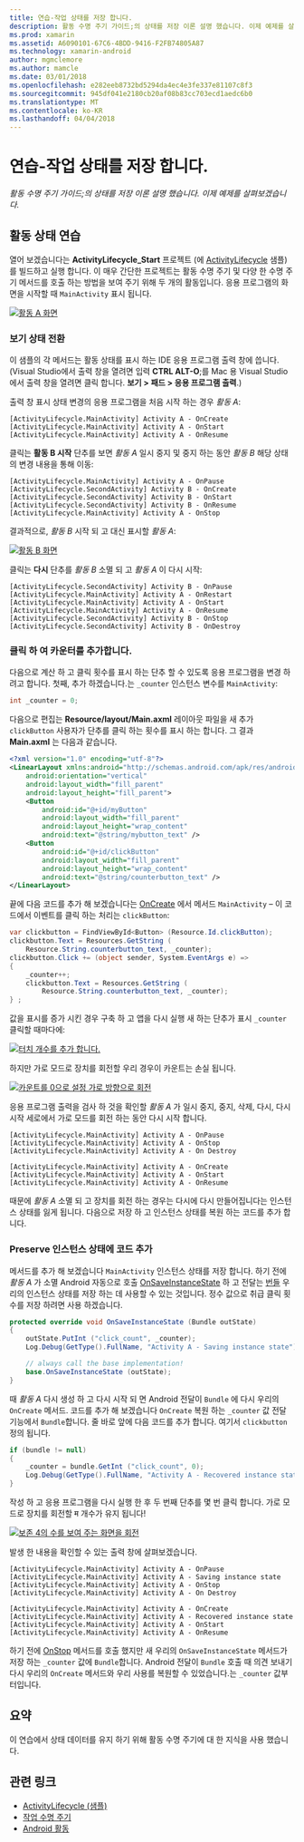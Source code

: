 ```yaml
---
title: 연습-작업 상태를 저장 합니다.
description: 활동 수명 주기 가이드;의 상태를 저장 이론 설명 했습니다. 이제 예제를 살펴보겠습니다.
ms.prod: xamarin
ms.assetid: A6090101-67C6-4BDD-9416-F2FB74805A87
ms.technology: xamarin-android
author: mgmclemore
ms.author: mamcle
ms.date: 03/01/2018
ms.openlocfilehash: e282eeb8732bd5294da4ec4e3fe337e81107c8f3
ms.sourcegitcommit: 945df041e2180cb20af08b83cc703ecd1aedc6b0
ms.translationtype: MT
ms.contentlocale: ko-KR
ms.lasthandoff: 04/04/2018
---
```

# <a name="walkthrough---saving-the-activity-state"></a>연습-작업 상태를 저장 합니다.

_활동 수명 주기 가이드;의 상태를 저장 이론 설명 했습니다. 이제 예제를 살펴보겠습니다._

## <a name="activity-state-walkthrough"></a>활동 상태 연습

열어 보겠습니다는 **ActivityLifecycle_Start** 프로젝트 (에 [ActivityLifecycle](https://developer.xamarin.com/samples/monodroid/ActivityLifecycle) 샘플)를 빌드하고 실행 합니다. 이 매우 간단한 프로젝트는 활동 수명 주기 및 다양 한 수명 주기 메서드를 호출 하는 방법을 보여 주기 위해 두 개의 활동입니다. 응용 프로그램의 화면을 시작할 때 `MainActivity` 표시 됩니다. 

[![활동 A 화면](saving-state-images/01-activity-a-sml.png)](saving-state-images/01-activity-a.png#lightbox)

### <a name="viewing-state-transitions"></a>보기 상태 전환

이 샘플의 각 메서드는 활동 상태를 표시 하는 IDE 응용 프로그램 출력 창에 씁니다. (Visual Studio에서 출력 창을 열려면 입력 **CTRL ALT-O**;를 Mac 용 Visual Studio에서 출력 창을 열려면 클릭 합니다. **보기 > 패드 > 응용 프로그램 출력**.)

출력 창 표시 상태 변경의 응용 프로그램을 처음 시작 하는 경우 *활동 A*: 

```shell
[ActivityLifecycle.MainActivity] Activity A - OnCreate
[ActivityLifecycle.MainActivity] Activity A - OnStart
[ActivityLifecycle.MainActivity] Activity A - OnResume
```

클릭는 **활동 B 시작** 단추를 보면 *활동 A* 일시 중지 및 중지 하는 동안 *활동 B* 해당 상태의 변경 내용을 통해 이동: 

```shell
[ActivityLifecycle.MainActivity] Activity A - OnPause
[ActivityLifecycle.SecondActivity] Activity B - OnCreate
[ActivityLifecycle.SecondActivity] Activity B - OnStart
[ActivityLifecycle.SecondActivity] Activity B - OnResume
[ActivityLifecycle.MainActivity] Activity A - OnStop
```

결과적으로, *활동 B* 시작 되 고 대신 표시할 *활동 A*: 

[![활동 B 화면](saving-state-images/02-activity-b-sml.png)](saving-state-images/02-activity-b.png#lightbox)

클릭는 **다시** 단추를 *활동 B* 소멸 되 고 *활동 A* 이 다시 시작: 

```shell
[ActivityLifecycle.SecondActivity] Activity B - OnPause
[ActivityLifecycle.MainActivity] Activity A - OnRestart
[ActivityLifecycle.MainActivity] Activity A - OnStart
[ActivityLifecycle.MainActivity] Activity A - OnResume
[ActivityLifecycle.SecondActivity] Activity B - OnStop
[ActivityLifecycle.SecondActivity] Activity B - OnDestroy
```
### <a name="adding-a-click-counter"></a>클릭 하 여 카운터를 추가합니다.

다음으로 계산 하 고 클릭 횟수를 표시 하는 단추 할 수 있도록 응용 프로그램을 변경 하려고 합니다. 첫째, 추가 하겠습니다.는 `_counter` 인스턴스 변수를 `MainActivity`:

```csharp
int _counter = 0;
```

다음으로 편집는 **Resource/layout/Main.axml** 레이아웃 파일을 새 추가 `clickButton` 사용자가 단추를 클릭 하는 횟수를 표시 하는 합니다. 그 결과 **Main.axml** 는 다음과 같습니다. 

```xml
<?xml version="1.0" encoding="utf-8"?>
<LinearLayout xmlns:android="http://schemas.android.com/apk/res/android"
    android:orientation="vertical"
    android:layout_width="fill_parent"
    android:layout_height="fill_parent">
    <Button
        android:id="@+id/myButton"
        android:layout_width="fill_parent"
        android:layout_height="wrap_content"
        android:text="@string/mybutton_text" />
    <Button
        android:id="@+id/clickButton"
        android:layout_width="fill_parent"
        android:layout_height="wrap_content"
        android:text="@string/counterbutton_text" />
</LinearLayout>
```

끝에 다음 코드를 추가 해 보겠습니다는 [OnCreate](https://developer.xamarin.com/api/member/Android.App.Activity.OnCreate/p/Android.OS.Bundle/) 에서 메서드 `MainActivity` &ndash; 이 코드에서 이벤트를 클릭 하는 처리는 `clickButton`:

```csharp
var clickbutton = FindViewById<Button> (Resource.Id.clickButton);
clickbutton.Text = Resources.GetString (
    Resource.String.counterbutton_text, _counter);
clickbutton.Click += (object sender, System.EventArgs e) =>
{
    _counter++;
    clickbutton.Text = Resources.GetString (
        Resource.String.counterbutton_text, _counter);
} ;
```

값을 표시를 증가 시킨 경우 구축 하 고 앱을 다시 실행 새 하는 단추가 표시 `_counter` 클릭할 때마다에:

[![터치 개수를 추가 합니다.](saving-state-images/03-touched-sml.png)](saving-state-images/03-touched.png#lightbox)

하지만 가로 모드로 장치를 회전할 우리 경우이 카운트는 손실 됩니다.

[![카운트를 0으로 설정 가로 방향으로 회전](saving-state-images/05-rotate-nosave-sml.png)](saving-state-images/05-rotate-nosave.png#lightbox)

응용 프로그램 출력을 검사 하 것을 확인할 *활동 A* 가 일시 중지, 중지, 삭제, 다시, 다시 시작 세로에서 가로 모드를 회전 하는 동안 다시 시작 합니다. 

```shell
[ActivityLifecycle.MainActivity] Activity A - OnPause
[ActivityLifecycle.MainActivity] Activity A - OnStop
[ActivityLifecycle.MainActivity] Activity A - On Destroy

[ActivityLifecycle.MainActivity] Activity A - OnCreate
[ActivityLifecycle.MainActivity] Activity A - OnStart
[ActivityLifecycle.MainActivity] Activity A - OnResume
```

때문에 *활동 A* 소멸 되 고 장치를 회전 하는 경우는 다시에 다시 만들어집니다는 인스턴스 상태를 잃게 됩니다. 다음으로 저장 하 고 인스턴스 상태를 복원 하는 코드를 추가 합니다.

### <a name="adding-code-to-preserve-instance-state"></a>Preserve 인스턴스 상태에 코드 추가

메서드를 추가 해 보겠습니다 `MainActivity` 인스턴스 상태를 저장 합니다. 하기 전에 *활동 A* 가 소멸 Android 자동으로 호출 [OnSaveInstanceState](https://developer.xamarin.com/api/member/Android.App.Activity.OnSaveInstanceState/p/Android.OS.Bundle/) 하 고 전달는 [번들](https://developer.xamarin.com/api/type/Android.OS.Bundle/) 우리의 인스턴스 상태를 저장 하는 데 사용할 수 있는 것입니다. 정수 값으로 취급 클릭 횟수를 저장 하려면 사용 하겠습니다.

```csharp
protected override void OnSaveInstanceState (Bundle outState)
{
    outState.PutInt ("click_count", _counter);
    Log.Debug(GetType().FullName, "Activity A - Saving instance state");

    // always call the base implementation!
    base.OnSaveInstanceState (outState);    
}
```

때 *활동 A* 다시 생성 하 고 다시 시작 되 면 Android 전달이 `Bundle` 에 다시 우리의 `OnCreate` 메서드. 코드를 추가 해 보겠습니다 `OnCreate` 복원 하는 `_counter` 값 전달 기능에서 `Bundle`합니다. 줄 바로 앞에 다음 코드를 추가 합니다. 여기서 `clickbutton` 정의 됩니다. 

```csharp
if (bundle != null)
{
    _counter = bundle.GetInt ("click_count", 0);
    Log.Debug(GetType().FullName, "Activity A - Recovered instance state");
}
```

작성 하 고 응용 프로그램을 다시 실행 한 후 두 번째 단추를 몇 번 클릭 합니다. 가로 모드로 장치를 회전할 म 개수가 유지 됩니다!

[![보존 4의 수를 보여 주는 화면을 회전](saving-state-images/06-rotate-save-sml.png)](saving-state-images/06-rotate-save.png#lightbox)


발생 한 내용을 확인할 수 있는 출력 창에 살펴보겠습니다.
    
```shell
[ActivityLifecycle.MainActivity] Activity A - OnPause
[ActivityLifecycle.MainActivity] Activity A - Saving instance state
[ActivityLifecycle.MainActivity] Activity A - OnStop
[ActivityLifecycle.MainActivity] Activity A - On Destroy

[ActivityLifecycle.MainActivity] Activity A - OnCreate
[ActivityLifecycle.MainActivity] Activity A - Recovered instance state
[ActivityLifecycle.MainActivity] Activity A - OnStart
[ActivityLifecycle.MainActivity] Activity A - OnResume
``` 

하기 전에 [OnStop](https://developer.xamarin.com/api/member/Android.App.Activity.OnStop/) 메서드를 호출 했지만 새 우리의 `OnSaveInstanceState` 메서드가 저장 하는 `_counter` 값에 `Bundle`합니다. Android 전달이 `Bundle` 호출 때 의견 보내기 다시 우리의 `OnCreate` 메서드와 우리 사용를 복원할 수 있었습니다.는 `_counter` 값부터입니다.


## <a name="summary"></a>요약

이 연습에서 상태 데이터를 유지 하기 위해 활동 수명 주기에 대 한 지식을 사용 했습니다. 



## <a name="related-links"></a>관련 링크

- [ActivityLifecycle (샘플)](https://developer.xamarin.com/samples/monodroid/ActivityLifecycle)
- [작업 수명 주기](~/android/app-fundamentals/activity-lifecycle/index.md)
- [Android 활동](https://developer.xamarin.com/api/type/Android.App.Activity/)
